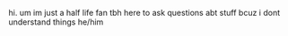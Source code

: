 hi. um im just a half life fan tbh here to ask questions abt stuff bcuz i dont understand things 
he/him

